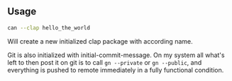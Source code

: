## Usage
```sh
can --clap hello_the_world
```
Will create a new initialized clap package with according name.

Git is also initialized with initial-commit-message.
On my system all what's left to then post it on git is to call `gn --private` or `gn --public`, and everything is pushed to remote immediately in a fully functional condition.
